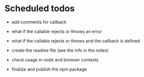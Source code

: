 # Scheduled todos

- add comments for callback

- what if the callable rejects or throws an error

- what if the callable rejects or throws and the callback is defined

- create the readme file (see the info in the notes)

- check usage in node and browser contexts

- finalize and publish the npm package

